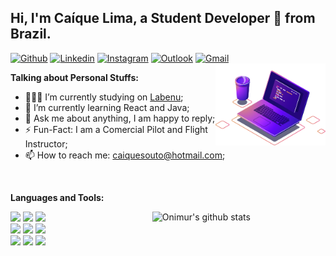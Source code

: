 ## Hi, I'm Caíque Lima, a Student Developer 🚀 from Brazil.
[![Github](https://img.shields.io/badge/-Github-000?style=flat&logo=Github&logoColor=white)](https://github.com/CaiqueSLima)
[![Linkedin](https://img.shields.io/badge/-LinkedIn-blue?style=flat&logo=Linkedin&logoColor=white)](https://www.linkedin.com/in/ca%C3%ADque-lima-223802a0/)
[![Instagram](https://img.shields.io/badge/-Instagram-c13584?style=flat&labelColor=c13584&logo=instagram&logoColor=white)](https://www.instagram.com/caiquesouto/)
[![Outlook](https://img.shields.io/badge/-Outlook-0078D4?style=flat&logo=Microsoft-Outlook&logoColor=white)](mailto:caiquesouto@hotmail.com)
[![Gmail](https://img.shields.io/badge/-Gmail-c14438?style=flat&logo=Gmail&logoColor=white)](mailto:caiquesouto94@gmail.com)
<img width="35%" align="right" alt="Github" src="https://raw.githubusercontent.com/CaiqueSLima/CaiqueSLima/master/computer-illustration.png" />

**Talking about Personal Stuffs:**

- 👨🏽‍💻 I’m currently studying on [Labenu](https://www.labenu.com.br/);
- 🌱 I’m currently learning React and Java; 
- 💬 Ask me about anything, I am happy to reply;
- ⚡️ Fun-Fact: I am a Comercial Pilot and Flight Instructor;
- 📫 How to reach me: caiquesouto@hotmail.com;

&nbsp;

**Languages and Tools:** 

<p>
  <img width="55%" align="right" alt="Onimur's github stats" src="https://github-readme-stats.vercel.app/api?username=CaiqueSLima&show_icons=true&hide_border=true" />
  
  <code><img width="10%" src="https://www.vectorlogo.zone/logos/javascript/javascript-ar21.svg"></code>
  <code><img width="10%" src="https://www.vectorlogo.zone/logos/w3_html5/w3_html5-ar21.svg"></code>
  <code><img width="7%" src="https://brandeps.com/logo-download/C/CSS-3-logo-vector-01.svg"></code>
  <br />
  <code><img width="10%" src="https://www.vectorlogo.zone/logos/git-scm/git-scm-ar21.svg"></code>
  <code><img width="10%" src="https://www.vectorlogo.zone/logos/nodejs/nodejs-ar21.svg"></code>
  <code><img width="10%" src="https://www.vectorlogo.zone/logos/json/json-ar21.svg"></code>
  <br />
  <code><img width="10%" src="https://www.vectorlogo.zone/logos/java/java-ar21.svg"></code>
  <code><img width="10%" src="https://www.vectorlogo.zone/logos/kotlinlang/kotlinlang-ar21.svg"></code>
  <code><img width="10%" src="https://www.vectorlogo.zone/logos/typescriptlang/typescriptlang-ar21.svg"></code>
</p>

